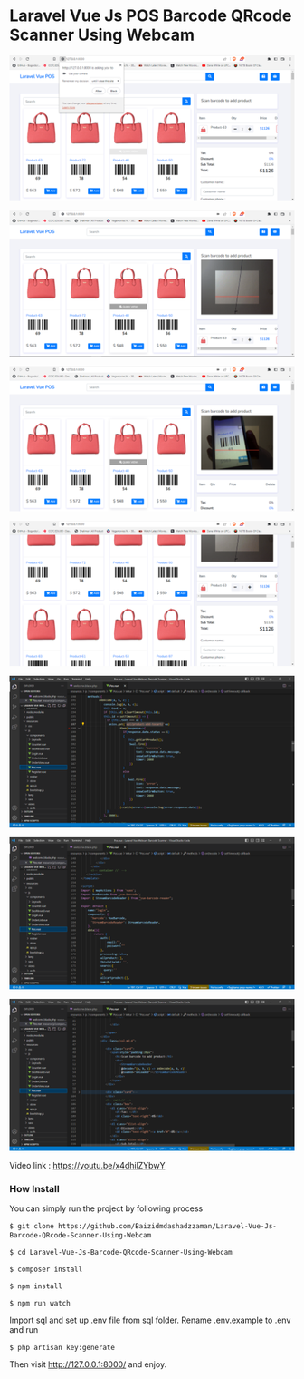 # Laravel Vue Js POS Barcode QRcode Scanner Using Webcam

![Image](1.PNG?raw=true "Image")

![Image](2.PNG?raw=true "Image")

![Image](3.PNG?raw=true "Image")

![Image](4.PNG?raw=true "Image")

![Image](5.PNG?raw=true "Image")

![Image](6.PNG?raw=true "Image")

![Image](7.PNG?raw=true "Image")

Video link : https://youtu.be/x4dhilZYbwY

### How Install

You can simply run the project by following process

```shell
$ git clone https://github.com/Baizidmdashadzzaman/Laravel-Vue-Js-Barcode-QRcode-Scanner-Using-Webcam
```
```shell
$ cd Laravel-Vue-Js-Barcode-QRcode-Scanner-Using-Webcam
```
```shell
$ composer install
```
```shell
$ npm install
```
```shell
$ npm run watch
```

Import sql and set up .env file from sql folder. Rename .env.example to .env and run

```shell
$ php artisan key:generate
```
Then visit http://127.0.0.1:8000/ and enjoy.




